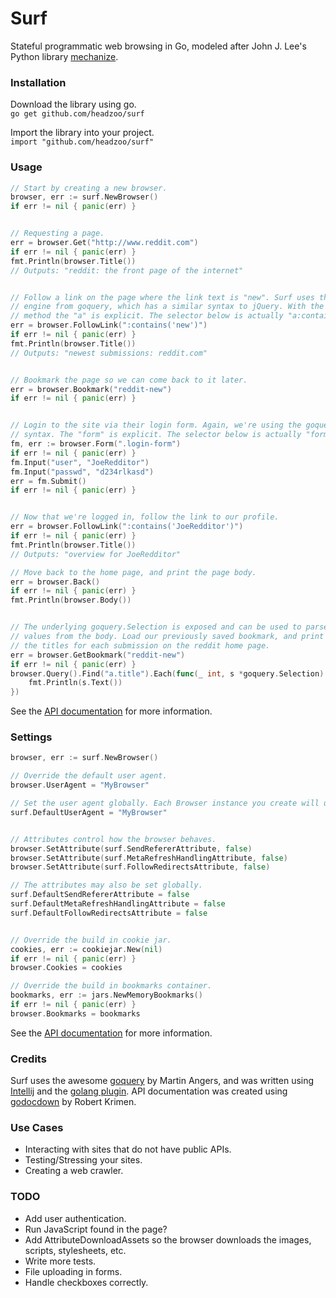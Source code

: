 Surf
====
Stateful programmatic web browsing in Go, modeled after John J. Lee's Python library [mechanize](https://github.com/jjlee/mechanize).


### Installation
Download the library using go.  
`go get github.com/headzoo/surf`

Import the library into your project.  
`import "github.com/headzoo/surf"`


### Usage
```go
// Start by creating a new browser.
browser, err := surf.NewBrowser()
if err != nil { panic(err) }


// Requesting a page.
err = browser.Get("http://www.reddit.com")
if err != nil { panic(err) }
fmt.Println(browser.Title())
// Outputs: "reddit: the front page of the internet"


// Follow a link on the page where the link text is "new". Surf uses the selector
// engine from goquery, which has a similar syntax to jQuery. With the FollowLink()
// method the "a" is explicit. The selector below is actually "a:contains('new')".
err = browser.FollowLink(":contains('new')")
if err != nil { panic(err) }
fmt.Println(browser.Title())
// Outputs: "newest submissions: reddit.com"


// Bookmark the page so we can come back to it later.
err = browser.Bookmark("reddit-new")
if err != nil { panic(err) }


// Login to the site via their login form. Again, we're using the goquery selector
// syntax. The "form" is explicit. The selector below is actually "form.login-form".
fm, err := browser.Form(".login-form")
if err != nil { panic(err) }
fm.Input("user", "JoeRedditor")
fm.Input("passwd", "d234rlkasd")
err = fm.Submit()
if err != nil { panic(err) }


// Now that we're logged in, follow the link to our profile.
err = browser.FollowLink(":contains('JoeRedditor')")
if err != nil { panic(err) }
fmt.Println(browser.Title())
// Outputs: "overview for JoeRedditor"

// Move back to the home page, and print the page body.
err = browser.Back()
if err != nil { panic(err) }
fmt.Println(browser.Body())


// The underlying goquery.Selection is exposed and can be used to parse
// values from the body. Load our previously saved bookmark, and print
// the titles for each submission on the reddit home page.
err = browser.GetBookmark("reddit-new")
if err != nil { panic(err) }
browser.Query().Find("a.title").Each(func(_ int, s *goquery.Selection) {
    fmt.Println(s.Text())
})
```
See the [API documentation](https://github.com/headzoo/surf/tree/master/docs) for more information.


### Settings
```go
browser, err := surf.NewBrowser()

// Override the default user agent.
browser.UserAgent = "MyBrowser"

// Set the user agent globally. Each Browser instance you create will use this.
surf.DefaultUserAgent = "MyBrowser"


// Attributes control how the browser behaves.
browser.SetAttribute(surf.SendRefererAttribute, false)
browser.SetAttribute(surf.MetaRefreshHandlingAttribute, false)
browser.SetAttribute(surf.FollowRedirectsAttribute, false)

// The attributes may also be set globally.
surf.DefaultSendRefererAttribute = false
surf.DefaultMetaRefreshHandlingAttribute = false
surf.DefaultFollowRedirectsAttribute = false


// Override the build in cookie jar.
cookies, err := cookiejar.New(nil)
if err != nil { panic(err) }
browser.Cookies = cookies

// Override the build in bookmarks container.
bookmarks, err := jars.NewMemoryBookmarks()
if err != nil { panic(err) }
browser.Bookmarks = bookmarks
```
See the [API documentation](https://github.com/headzoo/surf/tree/master/docs) for more information.


### Credits
Surf uses the awesome [goquery](https://github.com/PuerkitoBio/goquery) by Martin Angers, and was written using [Intellij](http://www.jetbrains.com/idea/) and the [golang plugin](http://plugins.jetbrains.com/plugin/5047). API documentation was created using [godocdown](https://github.com/robertkrimen/godocdown) by Robert Krimen.


### Use Cases
* Interacting with sites that do not have public APIs.
* Testing/Stressing your sites.
* Creating a web crawler.


### TODO
* Add user authentication.
* Run JavaScript found in the page?
* Add AttributeDownloadAssets so the browser downloads the images, scripts, stylesheets, etc.
* Write more tests. 
* File uploading in forms.
* Handle checkboxes correctly.
